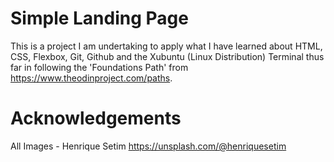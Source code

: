 # Simple Landing Page

This is a project I am undertaking to apply what I have learned about HTML, CSS, Flexbox, Git, Github and the Xubuntu (Linux Distribution) Terminal thus far in following the 'Foundations Path' from https://www.theodinproject.com/paths.

# Acknowledgements

All Images - Henrique Setim
https://unsplash.com/@henriquesetim